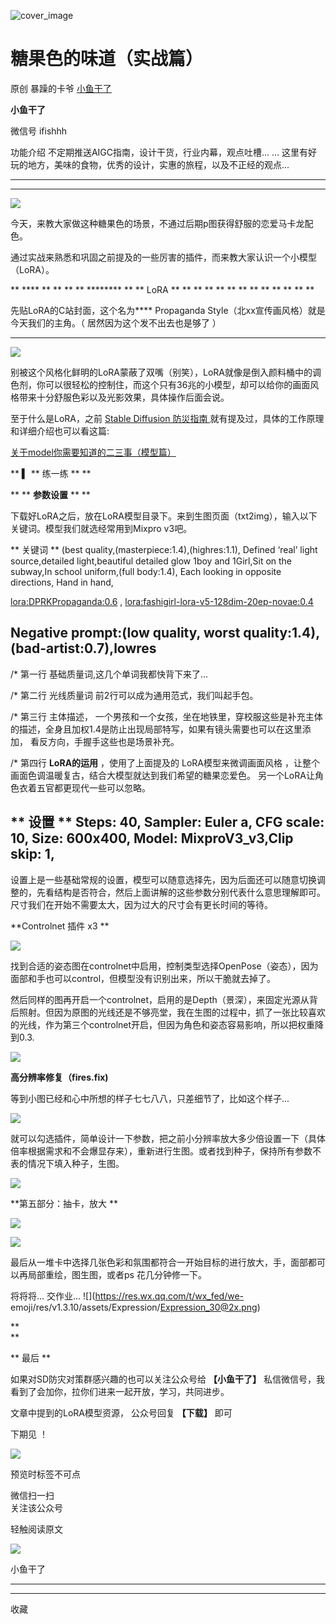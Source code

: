 ![cover_image](https://mmbiz.qpic.cn/sz_mmbiz_jpg/fY8ibThH1At4r2M1nnTf6XulOzZNib42e4zOZic5IN4opHwhlLwQ3pHLIvGdMJ7piaDolmXR2GLpvx6tQ2iaOCUKgvA/0?wx_fmt=jpeg)

#  糖果色的味道（实战篇）

原创  暴躁的卡爷  [ 小鱼干了 ](javascript:void\(0\);)

**小鱼干了**

微信号  ifishhh

功能介绍  不定期推送AIGC指南，设计干货，行业内幕，观点吐槽... ... 这里有好玩的地方，美味的食物，优秀的设计，实惠的旅程，以及不正经的观点...

__ __

__ _ _

![](https://mmbiz.qpic.cn/sz_mmbiz_png/fY8ibThH1At4r2M1nnTf6XulOzZNib42e4j6L9s3SO0zmhYiaQEnuKpiaN9SvmCjgZ9C2yDdrBWf1eed09vCq02faw/640?wx_fmt=png)

今天，来教大家做这种糖果色的场景，不通过后期p图获得舒服的恋爱马卡龙配色。

通过实战来熟悉和巩固之前提及的一些厉害的插件，而来教大家认识一个小模型（LoRA）。

** **** ** ** ** ** ******** ** ** LoRA  ** ** ** ** ** ** ** ** ** ** ** **
**

先贴LoRA的C站封面，这个名为**** Propaganda Style（北xx宣传画风格）就是今天我们的主角。（  居然因为这个发不出去也是够了  ）
****

![](https://mmbiz.qpic.cn/sz_mmbiz_png/fY8ibThH1At4ZctYj7sMGajiao2kIEtDcibibnZMEp7eWRRpQDllEYBIQm8Yh7uPmSMX5gMSFzFsmPXgG6QyvwaU7A/640?wx_fmt=png)

别被这个风格化鲜明的LoRA蒙蔽了双嘴（别笑），LoRA就像是倒入颜料桶中的调色剂，你可以很轻松的控制住，而这个只有36兆的小模型，却可以给你的画面风格带来十分舒服色彩以及光影效果，具体操作后面会说。

至于什么是LoRA，之前  [ Stable Diffusion 防災指南
](http://mp.weixin.qq.com/s?__biz=MzIxNDU3MzkxOA==&mid=2247484593&idx=1&sn=28186490d02d1f6376e10d549c8f480d&chksm=97a43280a0d3bb968a1988fb3ad41c30b3698dd9d9316a3b38bc32d41838f1988f4400de24ee&scene=21#wechat_redirect)
就有提及过，具体的工作原理和详细介绍也可以看这篇:

[ 关于model你需要知道的二三事（模型篇）
](http://mp.weixin.qq.com/s?__biz=MzIxNDU3MzkxOA==&mid=2247484587&idx=1&sn=3d55afd18f973250455f31700185b0a5&chksm=97a4329aa0d3bb8ce0a2dfe50367fa90c721668d02b1da9ed3241c6501d6bfb9eb8533d9568b&scene=21#wechat_redirect)

  

** **▍** ** 练一练  ** **

** ** **参数设置** ** **

下载好LoRA之后，放在LoRA模型目录下。来到生图页面（txt2img），输入以下关键词。模型我们就选经常用到Mixpro v3吧。

** 关键词  ** (best quality,(masterpiece:1.4),(highres:1.1),  Defined ‘real’
light source,detailed light,beautiful detailed glow  1boy and 1Girl,Sit on the
subway,In school uniform,(full body:1.4), Each looking in opposite directions,
Hand in hand,

<lora:DPRKPropaganda:0.6> ,  <lora:fashigirl-lora-v5-128dim-20ep-novae:0.4>

Negative prompt:(low quality, worst quality:1.4),(bad-artist:0.7),lowres  
---  
  
/*  第一行  基础质量词,这几个单词我都快背下来了...

/*  第二行  光线质量词 前2行可以成为通用范式，我们叫起手包。

/*  第三行  主体描述，
一个男孩和一个女孩，坐在地铁里，穿校服这些是补充主体的描述，全身且加权1.4是防止出现局部特写，如果有镜头需要也可以在这里添加，
看反方向，手握手这些也是场景补充。

/*  第四行  **LoRA的运用** ，使用了上面提及的  LoRA模型来微调画面风格
，让整个画面色调温暖复古，结合大模型就达到我们希望的糖果恋爱色。  另一个LoRA让角色衣着五官都更现代一些可以忽略。

** 设置  ** Steps: 40, Sampler: Euler a, CFG scale: 10, Size: 600x400, Model:
MixproV3_v3,Clip skip: 1,  
---  
  
设置上是一些基础常规的设置，模型可以随意选择先，因为后面还可以随意切换调整的，先看结构是否符合，然后上面讲解的这些参数分别代表什么意思理解即可。尺寸我们在开始不需要太大，因为过大的尺寸会有更长时间的等待。

**Controlnet 插件  x3 **

![](https://mmbiz.qpic.cn/sz_mmbiz_png/fY8ibThH1At5o0HTbIK7RfJ1moIjmIF91B1cQdBZnNyEuc9NxUEYyZtibibNl3yyHsxhOUANjr0QBQfIhEVNph4Bg/640?wx_fmt=png)

找到合适的姿态图在controlnet中启用，控制类型选择OpenPose（姿态），因为面部和手也可以control，但模型没有识别出来，所以干脆就去掉了。

然后同样的图再开启一个controlnet，启用的是Depth（景深），来固定光源从背后照射。但因为原图的光线还是不够亮堂，我在生图的过程中，抓了一张比较喜欢的光线，作为第三个controlnet开启，但因为角色和姿态容易影响，所以把权重降到0.3.

![](https://mmbiz.qpic.cn/sz_mmbiz_png/fY8ibThH1At5o0HTbIK7RfJ1moIjmIF91GMrPhmTKHpJH7CFQ90HvvOFFF3ia4qYPWKCyHALaTbpHyZ2TDnrNMwg/640?wx_fmt=png)

**高分辨率修复（fires.fix)**

等到小图已经和心中所想的样子七七八八，只差细节了，比如这个样子...

![](https://mmbiz.qpic.cn/sz_mmbiz_png/fY8ibThH1At5o0HTbIK7RfJ1moIjmIF9138IicVkbUVOYh7sqLib6aFQaqnLJO5EKYZceofJoB8gUAV7y8pTrjicuQ/640?wx_fmt=png)

就可以勾选插件，简单设计一下参数，把之前小分辨率放大多少倍设置一下（具体倍率根据需求和不会爆显存来），重新进行生图。或者找到种子，保持所有参数不表的情况下填入种子，生图。

![](https://mmbiz.qpic.cn/sz_mmbiz_png/fY8ibThH1At5o0HTbIK7RfJ1moIjmIF91VoCeib3nLPTLYbImOtko8FqRk0veaLKO13gENynaC8KeNk3f5XA9HEQ/640?wx_fmt=png)

  

**第五部分：抽卡，放大 **

![](https://mmbiz.qpic.cn/sz_mmbiz_png/fY8ibThH1At4r2M1nnTf6XulOzZNib42e4SjxyF4axFmmketJDPiazbFic1OPX0aFl3x6dOAvibXSt4DwK1EOlVkM4A/640?wx_fmt=png)

![](https://mmbiz.qpic.cn/sz_mmbiz_jpg/fY8ibThH1At4r2M1nnTf6XulOzZNib42e42riaoQcPUrcZfGWrJv78ia3GAxjy2iaR6icJE05Y3TqdCJnPicHIXj3wxIQ/640?wx_fmt=jpeg)

最后从一堆卡中选择几张色彩和氛围都符合一开始目标的进行放大，手，面部都可以再局部重绘，图生图，或者ps 花几分钟修一下。

将将将... 交作业... ![](https://res.wx.qq.com/t/wx_fed/we-
emoji/res/v1.3.10/assets/Expression/Expression_30@2x.png)

**  
**

** 最后  **

如果对SD防灾对策群感兴趣的也可以关注公众号给 **【小鱼干了】** 私信微信号，我看到了会加你，拉你们进来一起开放，学习，共同进步。

文章中提到的LoRA模型资源，  公众号回复 **【下载】** 即可

  

下期见  ！

  

![](https://mmbiz.qpic.cn/sz_mmbiz_png/fY8ibThH1At5wtvRxKRkN4GWicE93NRia42mINp8NB5HRDKfsnj48CgOiaReyfq5NjYNzTyq80PiczoianApmUnpTsNA/640?wx_fmt=png&wxfrom=5&wx_lazy=1&wx_co=1)

预览时标签不可点

微信扫一扫  
关注该公众号



轻触阅读原文

![](http://mmbiz.qpic.cn/sz_mmbiz_png/fY8ibThH1At6iciciaKY5WZ4ib8CVibVnVHRJwGj6ksg7fk0tzTMuLPsvptv6zswtKfCLNFwYr9aIBGkjiaYGBWtibwnOQ/0?wx_fmt=png)

小鱼干了







****



****



  收藏

